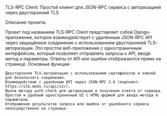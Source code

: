 TLS-RPC Client: Простой клиент для JSON-RPC сервиса с авторизацией через двусторонний TLS

Описание проекта:

Проект под названием TLS-RPC Client представляет собой Django-приложение, которое взаимодействует с удалённым JSON-RPC API через защищённое соединение с использованием двусторонней TLS-авторизации. Это простое веб-приложение с одностраничным интерфейсом, который позволяет отправлять запросы к API, вводя метод и параметры. Ответы от API или ошибки отображаются прямо на странице.
Основные функции:

    Двусторонняя TLS-авторизация с использованием сертификатов и ключей для безопасного соединения.
    Взаимодействие с удалённым API через JSON-RPC 2.0 (ендпоинт: https://slb.medv.ru/api/v2/).
    Вызов метода auth.check для авторизации и получения ответа от сервера.
    Простой и удобный одностраничный UI с HTML-формой для ввода метода и параметров.
    Отображение результатов запроса или ошибок от удалённого сервиса непосредственно на странице.

